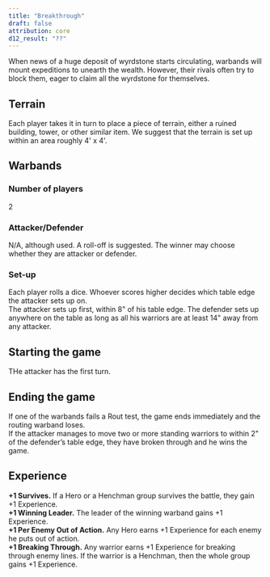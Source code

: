 ```yaml
---
title: "Breakthrough"
draft: false
attribution: core
d12_result: "??"
---
```

When news of a huge deposit of wyrdstone starts circulating, warbands will mount expeditions to unearth the wealth. However, their rivals often try to block them, eager to claim all the wyrdstone for themselves.

## Terrain
Each player takes it in turn to place a piece of terrain, either a ruined building, tower, or other similar item. We suggest that the terrain is set up within an area roughly 4' x 4'.

## Warbands
### Number of players
2
### Attacker/Defender
N/A, although used. A roll-off is suggested. The winner may choose whether they are attacker or defender.
### Set-up
Each player rolls a dice. Whoever scores higher decides which table edge the attacker sets up on.  
The attacker sets up first, within 8" of his table edge. The defender sets up anywhere on the table as long as all his warriors are at least 14" away from any attacker.
## Starting the game
THe attacker has the first turn.

## Ending the game
If one of the warbands fails a Rout test, the game ends immediately and the routing warband loses.  
If the attacker manages to move two or more standing warriors to within 2" of the defender’s table edge, they have broken through and he wins the game.

## Experience
__+1 Survives.__ If a Hero or a Henchman group survives the battle, they gain +1 Experience.  
__+1 Winning Leader.__ The leader of the winning warband gains +1 Experience.  
__+1 Per Enemy Out of Action.__ Any Hero earns +1 Experience for each enemy he puts out of action.  
__+1 Breaking Through.__ Any warrior earns +1 Experience for breaking through enemy lines. If the warrior is a Henchman, then the whole group gains
+1 Experience.